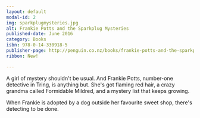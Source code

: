 ```yaml
---
layout: default
modal-id: 2
img: sparkplugmysteries.jpg
alt: Frankie Potts and the Sparkplug Mysteries
published-date: June 2016
category: Books
isbn: 978-0-14-330918-5
publisher-page: http://penguin.co.nz/books/frankie-potts-and-the-sparkplug-mysteries-9780143309185
ribbon: New!

---
```


A girl of mystery shouldn't be usual. And Frankie Potts, number-one detective in Tring, is anything but. She's got flaming red hair, a crazy grandma called Formidable Mildred, and a mystery list that keeps growing.

When Frankie is adopted by a dog outside her favourite sweet shop, there's detecting to be done.
